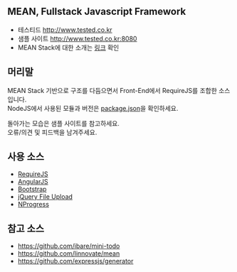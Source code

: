 ## MEAN, Fullstack Javascript Framework

* 테스티드 <http://www.tested.co.kr>
* 샘플 사이트 <http://www.tested.co.kr:8080>
* MEAN Stack에 대한 소개는 [링크](http://mobicon.tistory.com/384) 확인


## 머리말

MEAN Stack 기반으로 구조를 다듬으면서 Front-End에서 RequireJS를 조합한 소스입니다.  
NodeJS에서 사용된 모듈과 버전은 [package.json](package.json)을 확인하세요.

돌아가는 모습은 샘플 사이트를 참고하세요.  
오류/의견 및 피드백을 남겨주세요.


## 사용 소스

* [RequireJS](http://requirejs.org)
* [AngularJS](http://angularjs.org)
* [Bootstrap](http://getbootstrap.com)
* [jQuery File Upload](http://blueimp.github.io/jQuery-File-Upload)
* [NProgress](http://ricostacruz.com/nprogress)


## 참고 소스

* <https://github.com/ibare/mini-todo>
* <https://github.com/linnovate/mean>
* <https://github.com/expressjs/generator>
